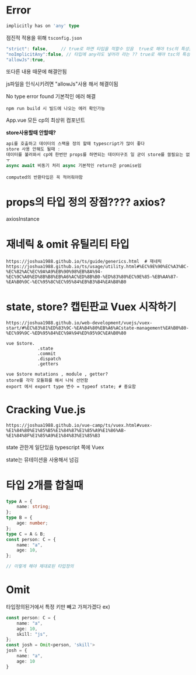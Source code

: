 # Error

```typescript
implicitly has on 'any' type
```

점진적 적용을 위해 `tsconfig.json` 

```typescript
"strict": false,     // true로 하면 타입을 적할수 있음  true로 해야 tsc의 특성을 살린
"noImplicitAny":false, // 타입에 any라도 넣어라 라는 ?? true로 해야 tsc의 특성을 살린거?
"allowJs":true,
```

또다른 내용 때문에 해결안됨 

js파일을 인식시키려면  "allowJs"사용 해서 해결이됨 

No type error found 기본적인 에러 해결

`npm run build 시 빌드에 나오는 에러 확인가능 `

App.vue 모든 cp의 최상위 컴포넌트

**store사용할때 안할때?**

```typescript
api를 호출하고 데이터의 스팩을 정의 할때 typescript가 많이 좋다
store 사용 안해도 될때 :
데이터를 불러와서 cp에 한번만 props를 하면되는 데이터구조 일 굳이 store를 쓸필요는 없다 
ㅜ
async await 비동기 처리 async 기본적인 return은 promise임
```

`computed의 반환타입은 꼭 적어줘야함 `

# props의 타입 정의 장점???? axios?

axiosInstance

# 재네릭 & omit 유틸리티 타입

```
https://joshua1988.github.io/ts/guide/generics.html  # 재네릭
https://joshua1988.github.io/ts/usage/utility.html#%EC%9E%90%EC%A3%BC-%EC%82%AC%EC%9A%A9%EB%90%98%EB%8A%94-%EC%9C%A0%ED%8B%B8%EB%A6%AC%ED%8B%B0-%ED%83%80%EC%9E%85-%EB%AA%87-%EA%B0%9C-%EC%95%8C%EC%95%84%EB%B3%B4%EA%B8%B0
```

# state, store? 캡틴판교 Vuex 시작하기

```
https://joshua1988.github.io/web-development/vuejs/vuex-start/#%EC%83%81%ED%83%9C-%EA%B4%80%EB%A6%ACstate-management%EA%B0%80-%EC%99%9C-%ED%95%84%EC%9A%94%ED%95%9C%EA%B0%80
```

```
vue $store.
            .state
            .commit
            .dispatch
            .getters

vue $store mutations , module , getter?
store를 각각 모듈화를 해서 나눠 선언함 
export 에서 export type 변수 = typeof state; # 중요함 
```

# Cracking Vue.js

```
https://joshua1988.github.io/vue-camp/ts/vuex.html#vuex-%E1%84%80%E1%85%B5%E1%84%87%E1%85%A9%E1%86%AB-%E1%84%8F%E1%85%A9%E1%84%83%E1%85%B3
```

state 관한게 일단있음 typescript 쪽에  Vuex

state는 뮤테이션을 사용해서 넘김 

# 타입 2개를 합칠때

```typescript
type A = {
    name: string;
};
type B = {
    age: number;
};
type C = A & B;
const person: C = {
    name: "a",
    age: 10,
};

// 이렇게 해야 제대로된 타입정의 
```

# Omit

타입정의된거에서 특정 키만 빼고 가져가겠다  ex)

```typescript
const person: C = {
    name: "a",
    age: 10,
    skill: "js",
};
const josh = Omit<person, 'skill'>
josh = {
    name: "a",
    age: 10
}
```
